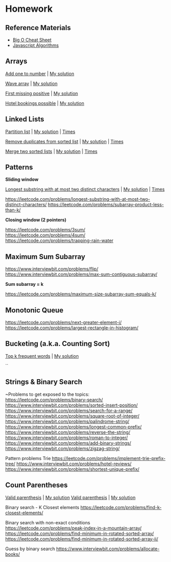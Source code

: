 
# Homework

## Reference Materials

- [Big O Cheat Sheet](https://www.bigocheatsheet.com/)
- [Javascript Algorithms](https://mgechev.github.io/javascript-algorithms/index.html)


## Arrays

[Add one to number](https://leetcode.com/problems/plus-one/) | [My solution](arrays/plus-one.js)

[Wave array](https://www.interviewbit.com/problems/wave-array/) | [My solution](arrays/wave-array.js)

[First missing positive](https://leetcode.com/problems/first-missing-positive/) | [My solution](arrays/first-missing-positive.js)

[Hotel bookings possible](https://www.interviewbit.com/problems/hotel-bookings-possible/) | [My solution](arrays/hotel-bookings-possible.js)

## Linked Lists

[Partition list](https://leetcode.com/problems/partition-list/) | [My solution](linked-list/partition-list.js) | [Times](linked-list/partition-list.jpg)

[Remove duplicates from sorted list](https://leetcode.com/problems/remove-duplicates-from-sorted-list/) | [My solution](linked-list/remove-duplicates-from-sorted-list.js) | [Times](linked-list/remove-duplicates-from-sorted-list.jpg)

[Merge two sorted lists](https://leetcode.com/problems/merge-two-sorted-lists/) | [My solution](linked-list/merge-two-sorted-lists.js) | [Times](linked-list/merge-two-sorted-lists.jpg)

## Patterns

**Sliding window**

[Longest substring with at most two distinct characters](https://leetcode.com/problems/longest-substring-without-repeating-characters/) | [My solution](patterns/longest-substring-without-repeating-characters.js) | [Times](patterns/longest-substring-without-repeating-characters.jpg)

<https://leetcode.com/problems/longest-substring-with-at-most-two-distinct-characters/>
<https://leetcode.com/problems/subarray-product-less-than-k/>

**Closing window (2 pointers)**

<https://leetcode.com/problems/3sum/>
<https://leetcode.com/problems/4sum/>
<https://leetcode.com/problems/trapping-rain-water>

## Maximum Sum Subarray

<https://www.interviewbit.com/problems/flip/>
<https://www.interviewbit.com/problems/max-sum-contiguous-subarray/>

**Sum subarray = k**

<https://leetcode.com/problems/maximum-size-subarray-sum-equals-k/>

## Monotonic Queue

<https://leetcode.com/problems/next-greater-element-i/>
<https://leetcode.com/problems/largest-rectangle-in-histogram/>

## Bucketing (a.k.a. Counting Sort)

[Top k frequent words](https://leetcode.com/problems/top-k-frequent-words/) | [My solution](bucketing-count-sort/top-k-frequent-words.js)

``



## Strings & Binary Search

~Problems to get exposed to the topics:
https://leetcode.com/problems/binary-search/
https://www.interviewbit.com/problems/sorted-insert-position/
https://www.interviewbit.com/problems/search-for-a-range/
https://www.interviewbit.com/problems/square-root-of-integer/
https://www.interviewbit.com/problems/palindrome-string/
https://www.interviewbit.com/problems/longest-common-prefix/
https://www.interviewbit.com/problems/reverse-the-string/
https://www.interviewbit.com/problems/roman-to-integer/
https://www.interviewbit.com/problems/add-binary-strings/
https://www.interviewbit.com/problems/zigzag-string/

Pattern problems
Trie
https://leetcode.com/problems/implement-trie-prefix-tree/
https://www.interviewbit.com/problems/hotel-reviews/
https://www.interviewbit.com/problems/shortest-unique-prefix/

## Count Parentheses
[Valid parenthesis](https://leetcode.com/problems/valid-parentheses/) | [My solution](count-parenthesis/valid-parentheses.js)
[Valid parenthesis](https://leetcode.com/problems/remove-invalid-parentheses/) | [My solution](count-parenthesis/remove-invalid-parentheses.js)


Binary search - K Closest elements
https://leetcode.com/problems/find-k-closest-elements/

Binary search with non-exact conditions
https://leetcode.com/problems/peak-index-in-a-mountain-array/
https://leetcode.com/problems/find-minimum-in-rotated-sorted-array/
https://leetcode.com/problems/find-minimum-in-rotated-sorted-array-ii/

Guess by binary search
https://www.interviewbit.com/problems/allocate-books/


